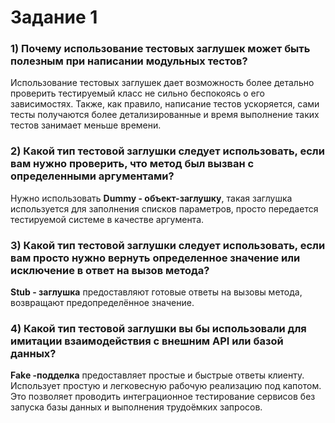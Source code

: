 # Задание 1
### 1) Почему использование тестовых заглушек может быть полезным при написании модульных тестов?
Использование тестовых заглушек дает возможность более детально проверить тестируемый класс не сильно беспокоясь о его зависимостях. Также, как правило, написание тестов ускоряется, сами тесты получаются более детализированные и время выполнение таких тестов занимает меньше времени.
### 2) Какой тип тестовой заглушки следует использовать, если вам нужно проверить, что метод был вызван с определенными аргументами?
Нужно использовать **Dummy - объект-заглушку**, такая заглушка используется для заполнения списков параметров, просто передается тестируемой системе в качестве аргумента.
### 3) Какой тип тестовой заглушки следует использовать, если вам просто нужно вернуть определенное значение или исключение в ответ на вызов метода?
**Stub - заглушка** предоставляют готовые ответы на вызовы метода, возвращают предопределённое значение.
### 4) Какой тип тестовой заглушки вы бы использовали для имитации  взаимодействия с внешним API или базой данных?
**Fake -подделка** предоставляет простые и быстрые ответы клиенту. Использует простую и легковесную рабочую реализацию под капотом. Это позволяет проводить интеграционное тестирование сервисов без запуска базы данных и выполнения трудоёмких запросов.